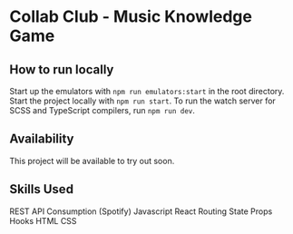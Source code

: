 # Collab Club - Music Knowledge Game

## How to run locally

Start up the emulators with `npm run emulators:start` in the root directory.
Start the project locally with `npm run start`.
To run the watch server for SCSS and TypeScript compilers, run `npm run dev`.

## Availability

This project will be available to try out soon.

## Skills Used

REST API Consumption (Spotify)
Javascript
React
Routing
State
Props
Hooks
HTML
CSS
